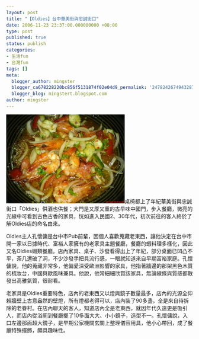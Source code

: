 ```yaml
---
layout: post
title: "【Oldies】台中華美街與忠誠街口"
date: 2006-11-23 23:37:00.000000000 +08:00
type: post
published: true
status: publish
categories:
- 生活fun
- 台灣fun
tags: []
meta:
  blogger_author: mingster
  blogger_ca678228220bc856f5131874f02e04d9_permalink: '247824267494328774'
  blogger_blog: mingstert.blogspot.com
author: mingster
---
```

<p><a href="http://photos1.blogger.com/x/blogger2/6950/948/1600/646515/DSC00589.jpg"><img alt="" src="/img/DSC00589.jpg" border="0" /></a>桌椅都上了年紀華美街與忠誠街口「Oldies」供酒也供餐；大門是又厚又重的古早味中國門，步入餐廳，微亮的光線中可看到古色古香的家具，恍如進入民國2、30年代，初次前往的客人終於了解Oldies店的命名由來。</p>
<p>Oldies主人孔懷傭是台中市Pub前輩，因個人喜歡蒐藏老東西，讓他決定在台中市開一家以日據時代、富裕人家擁有的老家具主題餐廳，餐廳的蝦料理多樣化，因此又名Oldies蝦類餐廳。店內家具、桌子、沙發看得出上了年紀，部分桌面已凹凸不平，茶几還破了洞，不少沙發手把具流行感，一眼就知道來自早期富裕家庭。孔懷傭說，他的蒐藏非常多，他偏愛深受歐洲影響的家具，他指著牆邊的那架黑色木質的梳妝台，中國與歐風味兼具。他說，他常細細欣賞該家具，無論線條與質感都散發出高雅氣質，很耐看。</p>
<p>老家具是Oldies重要特色，店內的老東西又以燈與鏡子數量最多，店內的光源全仰賴牆壁上古意盎然的壁燈，所有燈都老得可以，店內裝了90多盞，全是來自待拆除的老眷村。在店內聊天的客人，知道店內全是老東西，就因年代久遠更是吸引人，而店內從浴廁到餐廳擺了10多面大大、小小鏡子，造型不一。孔懷傭說，入口左邊那面超大鏡子，是早期公家機關玄關上整理儀容用具，他小心帶回，成了餐廳特殊擺飾，頗具趣味性。</p>
